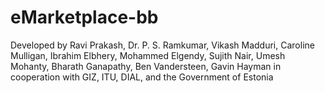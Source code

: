 # eMarketplace-bb

Developed by Ravi Prakash, Dr. P. S. Ramkumar, Vikash Madduri, Caroline Mulligan, Ibrahim Elbhery, Mohammed Elgendy, Sujith Nair, Umesh Mohanty, Bharath Ganapathy, Ben Vandersteen, Gavin Hayman in cooperation with GIZ, ITU, DIAL, and the Government of Estonia
